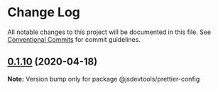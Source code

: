 # Change Log

All notable changes to this project will be documented in this file.
See [Conventional Commits](https://conventionalcommits.org) for commit guidelines.

## [0.1.10](https://github.com/jsdevtools/jsdevtools/compare/@jsdevtools/prettier-config@0.1.9...@jsdevtools/prettier-config@0.1.10) (2020-04-18)

**Note:** Version bump only for package @jsdevtools/prettier-config
